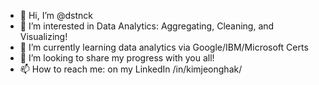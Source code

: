 * 👋 Hi, I’m @dstnck
* 👀 I’m interested in Data Analytics: Aggregating, Cleaning, and Visualizing!
* 🌱 I’m currently learning data analytics via Google/IBM/Microsoft Certs
* 💞️ I’m looking to share my progress with you all!
* 📫 How to reach me: on my LinkedIn /in/kimjeonghak/

<!---
dstnck/dstnck is a ✨ special ✨ repository because its `README.md` (this file) appears on your GitHub profile.
You can click the Preview link to take a look at your changes.
--->
